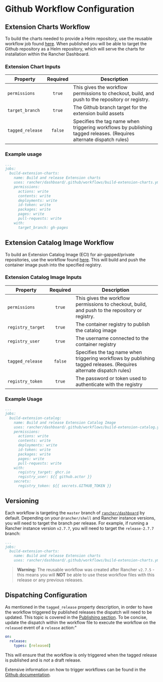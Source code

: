 # Github Workflow Configuration

## Extension Charts Workflow

To build the charts needed to provide a Helm repository, use the reusable workflow job found [here](https://github.com/rancher/dashboard/blob/master/.github/workflows/build-extension-charts.yml). When published you will be able to target the Github repository as a Helm repository, which will serve the charts for installation within the Rancher Dashboard.

### Extension Chart Inputs

| Property | Required | Description |
| -------- | :---: | -----------------|
| `permissions` | `true` | This gives the workflow permissions to checkout, build, and push to the repository or registry. |
| `target_branch` | `true` | The Github branch target for the extension build assets |
| `tagged_release` | `false` | Specifies the tag name when triggering workflows by publishing tagged releases. (Requires alternate dispatch rules) |


### Example usage

```yml
...
jobs:
  build-extension-charts:
    name: Build and release Extension charts
    uses: rancher/dashboard/.github/workflows/build-extension-charts.yml@master
    permissions:
      actions: write
      contents: write
      deployments: write
      id-token: write
      packages: write
      pages: write
      pull-requests: write
    with:
      target_branch: gh-pages
```



## Extension Catalog Image Workflow

To build an Extension Catalog Image (ECI) for air-gapped/private repositories, use the workflow found [here](https://github.com/rancher/dashboard/blob/master/.github/workflows/build-extension-catalog.yml). This will build and push the container image push into the specified registry.

### Extension Catalog Image Inputs

| Property | Required | Description |
| -------- | :---: | -----------------|
| `permissions` | `true` | This gives the workflow permissions to checkout, build, and push to the repository or registry. |
| `registry_target` | `true` | The container registry to publish the catalog image |
| `registry_user` | `true` | The username connected to the container registry |
| `tagged_release` | `false` | Specifies the tag name when triggering workflows by publishing tagged releases. (Requires alternate dispatch rules) |
| `registry_token` | `true` | The password or token used to authenticate with the registry |

### Example Usage

```yml
...
jobs:
  build-extension-catalog:
    name: Build and release Extension Catalog Image
    uses: rancher/dashboard/.github/workflows/build-extension-catalog.yml@master
    permissions:
      actions: write
      contents: write
      deployments: write
      id-token: write
      packages: write
      pages: write
      pull-requests: write
    with:
      registry_target: ghcr.io
      registry_user: ${{ github.actor }}
    secrets: 
      registry_token: ${{ secrets.GITHUB_TOKEN }}

```

## Versioning

Each workflow is targeting the `master` branch of [`rancher/dashboard`](https://github.com/rancher/dashboard) by default. Depending on your `@rancher/shell` and Rancher instance versions, you will need to target the branch per release. For example, if running a Rancher instance version `v2.7.7`, you will need to target the `release-2.7.7` branch:

```yml
...
jobs:
  build-extension-charts:
    name: Build and release Extension charts
    uses: rancher/dashboard/.github/workflows/build-extension-charts.yml@release-2.7.7
```

> **Warning:** The reusable workflow was created after Rancher `v2.7.5` - this means you will **NOT** be able to use these workflow files with this release or any previous releases.

## Dispatching Configuration

As mentioned in the `tagged_release` property description, in order to have the workflow triggered by published releases the dispatch will need to be updated. 
This topic is covered in the [Publishing section](../publishing#triggering-a-github-workflow-on-tagged-release). To be concise, update the dispatch within the workflow file to execute the workflow on the `released` event of a `release` action:"

```yml
on:
  release:
    types: [released]
```

This will ensure that the workflow is only triggered when the tagged release is published and is _not_ a draft release. 

Extensive information on how to trigger workflows can be found in the [Github documentation](https://docs.github.com/en/actions/using-workflows/events-that-trigger-workflows).
